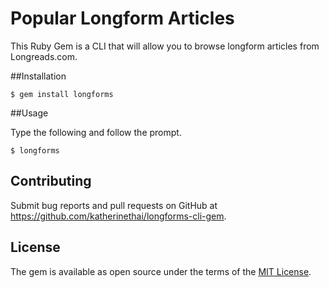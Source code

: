 # Popular Longform Articles

This Ruby Gem is a CLI that will allow you to browse longform articles from Longreads.com.

##Installation

    $ gem install longforms

##Usage
    
Type the following and follow the prompt.

    $ longforms

## Contributing

Submit bug reports and pull requests on GitHub at https://github.com/katherinethai/longforms-cli-gem.

## License

The gem is available as open source under the terms of the [MIT License](http://opensource.org/licenses/MIT).
